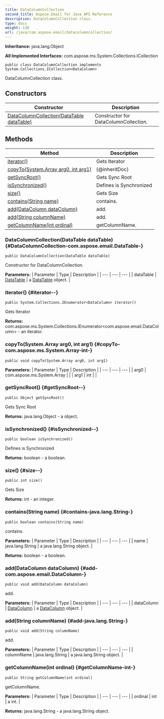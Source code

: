 ```yaml
---
title: DataColumnCollection
second_title: Aspose.Email for Java API Reference
description: DataColumnCollection class.
type: docs
weight: 136
url: /java/com.aspose.email/datacolumncollection/
---
```

**Inheritance:**
java.lang.Object

**All Implemented Interfaces:**
com.aspose.ms.System.Collections.ICollection
```
public class DataColumnCollection implements System.Collections.ICollection<DataColumn>
```

DataColumnCollection class.
## Constructors

| Constructor | Description |
| --- | --- |
| [DataColumnCollection(DataTable dataTable)](#DataColumnCollection-com.aspose.email.DataTable-) | Constructor for DataColumnCollection. |
## Methods

| Method | Description |
| --- | --- |
| [iterator()](#iterator--) | Gets Iterator |
| [copyTo(System.Array arg0, int arg1)](#copyTo-com.aspose.ms.System.Array-int-) | \{@inheritDoc\} |
| [getSyncRoot()](#getSyncRoot--) | Gets Sync Root |
| [isSynchronized()](#isSynchronized--) | Defines is Synchronized |
| [size()](#size--) | Gets Size |
| [contains(String name)](#contains-java.lang.String-) | contains. |
| [add(DataColumn dataColumn)](#add-com.aspose.email.DataColumn-) | add. |
| [add(String columnName)](#add-java.lang.String-) | add. |
| [getColumnName(int ordinal)](#getColumnName-int-) | getColumnName. |
### DataColumnCollection(DataTable dataTable) {#DataColumnCollection-com.aspose.email.DataTable-}
```
public DataColumnCollection(DataTable dataTable)
```


Constructor for DataColumnCollection.

**Parameters:**
| Parameter | Type | Description |
| --- | --- | --- |
| dataTable | [DataTable](../../com.aspose.email/datatable) | a [DataTable](../../com.aspose.email/datatable) object. |

### iterator() {#iterator--}
```
public System.Collections.IEnumerator<DataColumn> iterator()
```


Gets Iterator

**Returns:**
com.aspose.ms.System.Collections.IEnumerator<com.aspose.email.DataColumn> - an iterator.
### copyTo(System.Array arg0, int arg1) {#copyTo-com.aspose.ms.System.Array-int-}
```
public void copyTo(System.Array arg0, int arg1)
```




**Parameters:**
| Parameter | Type | Description |
| --- | --- | --- |
| arg0 | com.aspose.ms.System.Array |  |
| arg1 | int |  |

### getSyncRoot() {#getSyncRoot--}
```
public Object getSyncRoot()
```


Gets Sync Root

**Returns:**
java.lang.Object - a object.
### isSynchronized() {#isSynchronized--}
```
public boolean isSynchronized()
```


Defines is Synchronized

**Returns:**
boolean - a boolean.
### size() {#size--}
```
public int size()
```


Gets Size

**Returns:**
int - an integer.
### contains(String name) {#contains-java.lang.String-}
```
public boolean contains(String name)
```


contains.

**Parameters:**
| Parameter | Type | Description |
| --- | --- | --- |
| name | java.lang.String | a java.lang.String object. |

**Returns:**
boolean - a boolean.
### add(DataColumn dataColumn) {#add-com.aspose.email.DataColumn-}
```
public void add(DataColumn dataColumn)
```


add.

**Parameters:**
| Parameter | Type | Description |
| --- | --- | --- |
| dataColumn | [DataColumn](../../com.aspose.email/datacolumn) | a [DataColumn](../../com.aspose.email/datacolumn) object. |

### add(String columnName) {#add-java.lang.String-}
```
public void add(String columnName)
```


add.

**Parameters:**
| Parameter | Type | Description |
| --- | --- | --- |
| columnName | java.lang.String | a java.lang.String object. |

### getColumnName(int ordinal) {#getColumnName-int-}
```
public String getColumnName(int ordinal)
```


getColumnName.

**Parameters:**
| Parameter | Type | Description |
| --- | --- | --- |
| ordinal | int | a int. |

**Returns:**
java.lang.String - a java.lang.String object.
